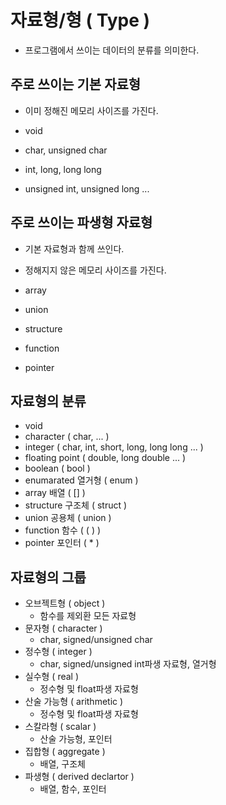 # 자료형/형 ( Type )
- 프로그램에서 쓰이는 데이터의 분류를 의미한다.

## 주로 쓰이는 기본 자료형
- 이미 정해진 메모리 사이즈를 가진다.

- void
- char, unsigned char
- int, long, long long
- unsigned int, unsigned long ...

## 주로 쓰이는 파생형 자료형
- 기본 자료형과 함께 쓰인다.
- 정해지지 않은 메모리 사이즈를 가진다.

- array
- union
- structure
- function
- pointer

## 자료형의 분류
- void
- character ( char, ... )
- integer ( char, int, short, long, long long ... )
- floating point ( double, long double ... )
- boolean ( bool )
- enumarated 열거형 ( enum )
- array 배열 ( [] )
- structure 구조체 ( struct )
- union 공용체 ( union )
- function 함수 ( ( ) )
- pointer 포인터 ( * )

## 자료형의 그룹
- 오브젝트형 ( object )
  - 함수를 제외환 모든 자료형
- 문자형 ( character )
  - char, signed/unsigned char
- 정수형 ( integer )
  - char, signed/unsigned int파생 자료형, 열거형
- 실수형 ( real )
  - 정수형 및 float파생 자료형
- 산술 가능형 ( arithmetic )
  - 정수형 및 float파생 자료형
- 스칼라형 ( scalar )
  - 산술 가능형, 포인터
- 집합형 ( aggregate )
  - 배열, 구조체
- 파생형 ( derived declartor )
  - 배열, 함수, 포인터
